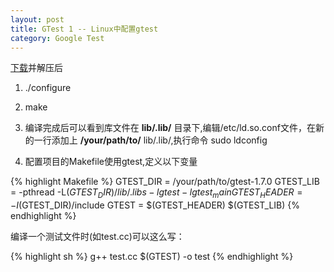 ```yaml
---
layout: post
title: GTest 1 -- Linux中配置gtest
category: Google Test
---
```


[下载](https://code.google.com/p/googletest/downloads/list)并解压后

1. ./configure

2. make

3. 编译完成后可以看到库文件在 **lib/.lib/** 目录下,编辑/etc/ld.so.conf文件，在新的一行添加上 **/your/path/to/** lib/.lib/,执行命令 sudo ldconfig

4. 配置项目的Makefile使用gtest,定义以下变量

{% highlight Makefile %}
GTEST_DIR = /your/path/to/gtest-1.7.0
GTEST_LIB = -pthread -L$(GTEST_DIR)/lib/.libs -lgtest -lgtest_main
GTEST_HEADER = -I$(GTEST_DIR)/include
GTEST = $(GTEST_HEADER) $(GTEST_LIB)
{% endhighlight %}

编译一个测试文件时(如test.cc)可以这么写：

{% highlight sh %}
g++ test.cc $(GTEST) -o test
{% endhighlight %}
